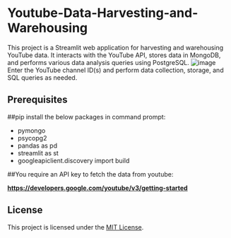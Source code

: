 # Youtube-Data-Harvesting-and-Warehousing
This project is a Streamlit web application for harvesting and warehousing YouTube data. It interacts with the YouTube API, stores data in MongoDB, and performs various data analysis queries using PostgreSQL.
![image](https://github.com/Kow1214/Youtube-Data-Harvesting-and-Warehousing/assets/121381571/5a5df876-7f5e-4fa9-8485-c0f89a70e1ca)
Enter the YouTube channel ID(s) and perform data collection, storage, and SQL queries as needed.

## Prerequisites

##pip install the below packages in command prompt:

- pymongo
- psycopg2
- pandas as pd
- streamlit as st
- googleapiclient.discovery import build

##You require an API key to fetch the data from youtube:

**https://developers.google.com/youtube/v3/getting-started**

## License

This project is licensed under the [MIT License](LICENSE).

